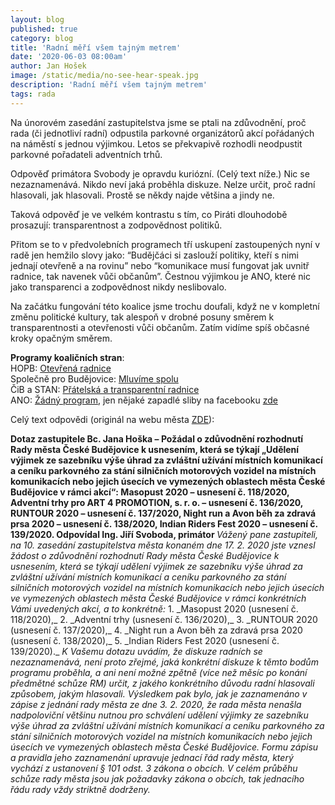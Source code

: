 ```yaml
---
layout: blog
published: true
category: blog
title: 'Radní měří všem tajným metrem'
date: '2020-06-03 08:00am'
author: Jan Hošek
image: /static/media/no-see-hear-speak.jpg
description: 'Radní měří všem tajným metrem'
tags: rada
---
```

Na únorovém zasedání zastupitelstva jsme se ptali na zdůvodnění, proč rada (či jednotliví radní) odpustila parkovné organizátorů akcí pořádaných na náměstí s jednou výjimkou. Letos se překvapivě rozhodli neodpustit parkovné pořadateli adventních trhů.

Odpověď primátora Svobody je opravdu kuriózní. (Celý text níže.) Nic se nezaznamenává. Nikdo neví jaká proběhla diskuze. Nelze určit, proč radní hlasovali, jak hlasovali. Prostě se někdy najde většina a jindy ne.

Taková odpověď je ve velkém kontrastu s tím, co Piráti dlouhodobě prosazují: transparentnost a zodpovědnost politiků.

Přitom se to v předvolebních programech tří uskupení zastoupených nyní v radě jen hemžilo slovy jako: “Budějčáci si zaslouží politiky, kteří s nimi jednají otevřeně a na rovinu” nebo “komunikace musí fungovat jak uvnitř radnice, tak navenek vůči občanům”. Čestnou výjimkou je ANO, které nic jako transparenci a zodpovědnost nikdy neslibovalo.

Na začátku fungování této koalice jsme trochu doufali, když ne v kompletní změnu politické kultury, tak alespoň v drobné posuny směrem k transparentnosti a otevřenosti vůči občanům. Zatím vidíme spíš občasné kroky opačným směrem.

**Programy koaličních stran**:  
HOPB: [Otevřená radnice](https://www.obcaneprobudejovice.cz/bodyprogramu/budejovice-pro-obcany/)  
Společně pro Budějovice: [Mluvíme spolu](http://spolecneprocb.cz/program/#program-list-5)  
ČiB a STAN: [Přátelská a transparentní radnice](https://www.abytuchtelzitkazdy.cz/program/p%C5%99%C3%A1telsk%C3%A1-a-transparentn%C3%AD-radnice)  
ANO: [Žádný program](https://www.anobudelip.cz/cs/jihocesky-kraj/volby/), jen nějaké zapadlé sliby na facebooku [zde](https://www.facebook.com/ANO.Budejce/posts/510289629442839)  

Celý text odpovědi (originál na webu města [ZDE](https://c-budejovice.cz/zasedani/download/334aab8c-2eda-4c6a-a2a9-1d6630f23f11)):

<strong>
Dotaz zastupitele Bc. Jana Hoška – Požádal o zdůvodnění rozhodnutí Rady města České Budějovice k usnesením, která se týkají „Udělení výjimek ze sazebníku výše úhrad za zvláštní užívání místních komunikací a ceníku parkovného za stání silničních motorových vozidel na místních komunikacích nebo jejich úsecích ve vymezených oblastech města České Budějovice v rámci akcí“:  
Masopust 2020 – usnesení č. 118/2020,  
Adventní trhy pro ART 4 PROMOTION, s. r. o. – usnesení č. 136/2020,  
RUNTOUR 2020 – usnesení č. 137/2020,  
Night run a Avon běh za zdravá prsa 2020 – usnesení č. 138/2020,  
Indian Riders Fest 2020 – usnesení č. 139/2020.  
</strong>

<strong>
Odpovídal Ing. Jiří Svoboda, primátor
</strong>

<em>
Vážený pane zastupiteli,
na 10. zasedání zastupitelstva města konaném dne 17. 2. 2020 jste vznesl žádost o zdůvodnění
rozhodnutí Rady města České Budějovice k usnesením, která se týkají udělení výjimek
ze sazebníku výše úhrad za zvláštní užívání místních komunikací a ceníku parkovného za stání
silničních motorových vozidel na místních komunikacích nebo jejich úsecích ve vymezených
oblastech města České Budějovice v rámci konkrétních Vámi uvedených akcí, a to konkrétně:
</em>
1. _Masopust 2020 (usnesení č. 118/2020),_
2. _Adventní trhy (usnesení č. 136/2020),_
3. _RUNTOUR 2020 (usnesení č. 137/2020),_
4. _Night run a Avon běh za zdravá prsa 2020 (usnesení č. 138/2020),_
5. _Indian Riders Fest 2020 (usnesení č. 139/2020)._

<em>
K Vašemu dotazu uvádím, že diskuze radních se nezaznamenává, není proto zřejmé, jaká
konkrétní diskuze k těmto bodům programu proběhla, a ani není možné zpětně (více než měsíc po konání předmětné schůze RM) určit, z jakého konkrétního důvodu radní hlasovali způsobem, jakým hlasovali. Výsledkem pak bylo, jak je zaznamenáno v zápise z jednání rady města ze dne 3. 2. 2020, že rada města nenašla nadpoloviční většinu nutnou pro schválení udělení výjimky ze sazebníku výše úhrad za zvláštní užívání místních komunikací a ceníku parkovného za stání silničních motorových vozidel na místních komunikacích nebo jejich úsecích ve vymezených oblastech města České Budějovice.
</em>

<em>
Formu zápisu a pravidla jeho zaznamenání upravuje jednací řád rady města, který vychází
z ustanovení § 101 odst. 3 zákona o obcích. V celém průběhu schůze rady města jsou jak
požadavky zákona o obcích, tak jednacího řádu rady vždy striktně dodrženy.
</em>
